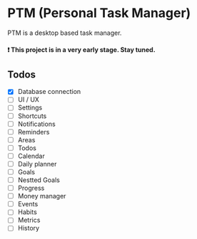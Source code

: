 # PTM (Personal Task Manager)

PTM is a desktop based task manager.

#### :exclamation: This project is in a very early stage. Stay tuned.

## Todos
- [x] Database connection
- [ ] UI / UX
- [ ] Settings
- [ ] Shortcuts
- [ ] Notifications
- [ ] Reminders
- [ ] Areas
- [ ] Todos
- [ ] Calendar
- [ ] Daily planner
- [ ] Goals
- [ ] Nestted Goals
- [ ] Progress
- [ ] Money manager
- [ ] Events
- [ ] Habits
- [ ] Metrics
- [ ] History
